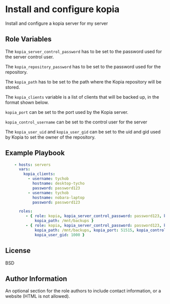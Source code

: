 Install and configure kopia
=========

Install and configure a kopia server for my server

Role Variables
--------------

The ```kopia_server_control_password``` has to be set to the password used for the server control user.

The ```kopia_repository_password``` has to be set to the password used for the repository.

The ```kopia_path``` has to be set to the path where the Kopia repository will be stored.

The ```kopia_clients``` variable is a list of clients that will be backed up, in the format shown below.

```kopia_port``` can be set to the port used by the Kopia server.

```kopia_control_username``` can be set to the control user for the server

The ```kopia_user_uid``` and ```kopia_user_gid``` can be set to the uid and gid used by Kopia to set the owner of the repository.

Example Playbook
----------------

```yaml
    - hosts: servers
      vars:
        kopia_clients:
          - username: tychob
            hostname: desktop-tycho
            password: password123
          - username: tychob
            hostname: nobara-laptop
            password: password123

      roles:
         - { role: kopia, kopia_server_control_password: password123, kopia_repository_password: password123,
             kopia_path: /mnt/backups }
         - { role: kopia, kopia_server_control_password: password123, kopia_repository_password: password123,
             kopia_path: /mnt/backups, kopia_port: 51515, kopia_control_username: control, kopia_user_uid: 1000,
             kopia_user_gid: 1000 }

```

License
-------

BSD

Author Information
------------------

An optional section for the role authors to include contact information, or a website (HTML is not allowed).

